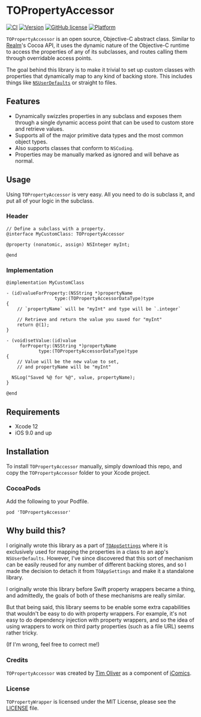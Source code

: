 # TOPropertyAccessor

[![CI](https://github.com/TimOliver/TOPropertyAccessor/actions/workflows/ci.yml/badge.svg)](https://github.com/TimOliver/TOPropertyAccessor/actions/workflows/ci.yml)
[![Version](https://img.shields.io/cocoapods/v/TOPropertyAccessor.svg?style=flat)](http://cocoadocs.org/docsets/TOPropertyAccessor)
[![GitHub license](https://img.shields.io/badge/license-MIT-blue.svg)](https://raw.githubusercontent.com/TimOliver/TOPropertyAccessor/main/LICENSE)
[![Platform](https://img.shields.io/cocoapods/p/TOPropertyAccessor.svg?style=flat&color=brightgreen)](http://cocoadocs.org/docsets/TOPropertyAccessor)

`TOPropertyAccessor` is an open source, Objective-C abstract class. Similar to [Realm](https://github.com/realm/realm-cocoa)'s Cocoa API, it uses the dynamic nature of the Objective-C runtime to access the properties of any of its subclasses, and routes calling them through overridable access points.

The goal behind this library is to make it trivial to set up custom classes with properties that dynamically map to any kind of backing store. This includes things like [`NSUserDefaults`](https://developer.apple.com/documentation/foundation/nsuserdefaults) or straight to files.

## Features

* Dynamically swizzles properties in any subclass and exposes them through a single dynamic access point that can be used to custom store and retrieve values.
* Supports all of the major primitive data types and the most common object types.
* Also supports classes that conform to `NSCoding`.
* Properties may be manually marked as ignored and will behave as normal.

## Usage

Using `TOPropertyAccessor` is very easy. All you need to do is subclass it, and put all of your logic in the subclass.

### Header

```objc
// Define a subclass with a property.
@interface MyCustomClass: TOPropertyAccessor

@property (nonatomic, assign) NSInteger myInt;

@end 
```

### Implementation

```objc
@implementation MyCustomClass

- (id)valueForProperty:(NSString *)propertyName
                  type:(TOPropertyAccessorDataType)type
{
	// `propertyName` will be "myInt" and type will be `.integer`
	
	// Retrieve and return the value you saved for "myInt"
	return @(1);
}

- (void)setValue:(id)value
     forProperty:(NSString *)propertyName
            type:(TOPropertyAccessorDataType)type
{
	// Value will be the new value to set, 
	// and propertyName will be "myInt"
  
  NSLog("Saved %@ for %@", value, propertyName);
}    

@end

```

## Requirements

* Xcode 12
* iOS 9.0 and up

## Installation

To install `TOPropertyAccessor` manually, simply download this repo, and copy the  `TOPropertyAccessor` folder to your Xcode project.

### CocoaPods

Add the following to your Podfile.

```
pod 'TOPropertyAccessor'
```

## Why build this?

I originally wrote this library as a part of [`TOAppSettings`](https://github.com/TimOliver/TOAppSettings) where it is exclusively used for mapping the properties in a class to an app's `NSUserDefaults`. However, I've since discovered that this sort of mechanism can be easily reused for any number of different backing stores, and so I made the decision to detach it from `TOAppSettings` and make it a standalone library.

I originally wrote this library before Swift property wrappers became a thing, and admittedly, the goals of both of these mechanisms are really similar.

But that being said, this library seems to be enable some extra capabilities that wouldn't be easy to do with property wrappers. For example, it's not easy to do dependency injection with property wrappers, and so the idea of using wrappers to work on third party properties (such as a file URL) seems rather tricky.

(If I'm wrong, feel free to correct me!)

### Credits

`TOPropertyAccessor` was created by [Tim Oliver](http://twitter.com/TimOliverAU) as a component of [iComics](http://icomics.co).

### License

`TOPropertyWrapper` is licensed under the MIT License, please see the [LICENSE](LICENSE) file. 
